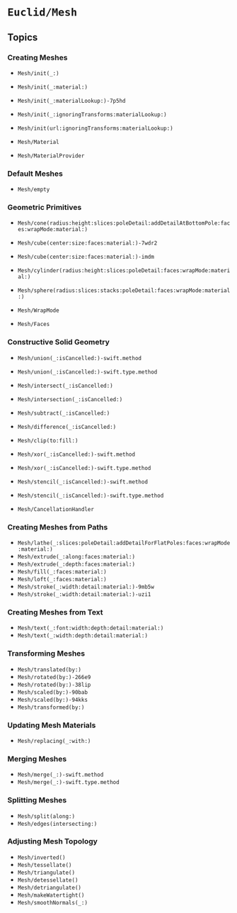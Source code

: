 # ``Euclid/Mesh``

## Topics

### Creating Meshes

- ``Mesh/init(_:)``
- ``Mesh/init(_:material:)``
- ``Mesh/init(_:materialLookup:)-7p5hd``
- ``Mesh/init(_:ignoringTransforms:materialLookup:)``
- ``Mesh/init(url:ignoringTransforms:materialLookup:)``

- ``Mesh/Material``
- ``Mesh/MaterialProvider``

### Default Meshes

- ``Mesh/empty``

### Geometric Primitives

- ``Mesh/cone(radius:height:slices:poleDetail:addDetailAtBottomPole:faces:wrapMode:material:)``
- ``Mesh/cube(center:size:faces:material:)-7wdr2``
- ``Mesh/cube(center:size:faces:material:)-imdm``
- ``Mesh/cylinder(radius:height:slices:poleDetail:faces:wrapMode:material:)``
- ``Mesh/sphere(radius:slices:stacks:poleDetail:faces:wrapMode:material:)``

- ``Mesh/WrapMode``
- ``Mesh/Faces``

### Constructive Solid Geometry

- ``Mesh/union(_:isCancelled:)-swift.method``
- ``Mesh/union(_:isCancelled:)-swift.type.method``
- ``Mesh/intersect(_:isCancelled:)``
- ``Mesh/intersection(_:isCancelled:)``
- ``Mesh/subtract(_:isCancelled:)``
- ``Mesh/difference(_:isCancelled:)``
- ``Mesh/clip(to:fill:)``
- ``Mesh/xor(_:isCancelled:)-swift.method``
- ``Mesh/xor(_:isCancelled:)-swift.type.method``
- ``Mesh/stencil(_:isCancelled:)-swift.method``
- ``Mesh/stencil(_:isCancelled:)-swift.type.method``

- ``Mesh/CancellationHandler``

### Creating Meshes from Paths

- ``Mesh/lathe(_:slices:poleDetail:addDetailForFlatPoles:faces:wrapMode:material:)``
- ``Mesh/extrude(_:along:faces:material:)``
- ``Mesh/extrude(_:depth:faces:material:)``
- ``Mesh/fill(_:faces:material:)``
- ``Mesh/loft(_:faces:material:)``
- ``Mesh/stroke(_:width:detail:material:)-9mb5w``
- ``Mesh/stroke(_:width:detail:material:)-uzi1``

### Creating Meshes from Text

- ``Mesh/text(_:font:width:depth:detail:material:)``
- ``Mesh/text(_:width:depth:detail:material:)``

### Transforming Meshes

- ``Mesh/translated(by:)``
- ``Mesh/rotated(by:)-266e9``
- ``Mesh/rotated(by:)-38lip``
- ``Mesh/scaled(by:)-90bab``
- ``Mesh/scaled(by:)-94kks``
- ``Mesh/transformed(by:)``

### Updating Mesh Materials

- ``Mesh/replacing(_:with:)``

### Merging Meshes

- ``Mesh/merge(_:)-swift.method``
- ``Mesh/merge(_:)-swift.type.method``

### Splitting Meshes

- ``Mesh/split(along:)``
- ``Mesh/edges(intersecting:)``

### Adjusting Mesh Topology

- ``Mesh/inverted()``
- ``Mesh/tessellate()``
- ``Mesh/triangulate()``
- ``Mesh/detessellate()``
- ``Mesh/detriangulate()``
- ``Mesh/makeWatertight()``
- ``Mesh/smoothNormals(_:)``
